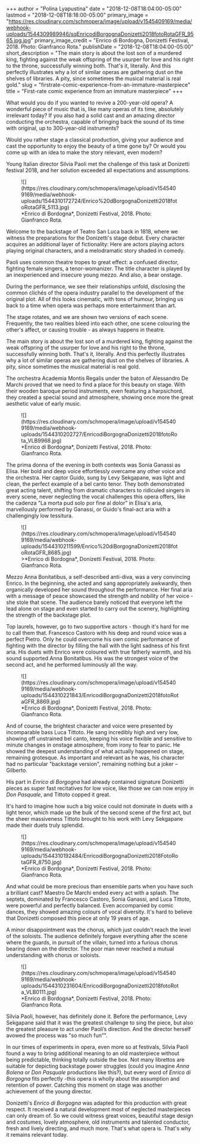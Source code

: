 +++
author = "Polina Lyapustina"
date = "2018-12-08T18:04:00-05:00"
lastmod = "2018-12-08T18:18:00-05:00"
primary_image = "https://res.cloudinary.com/schmopera/image/upload/v1545409169/media/webhook-uploads/1544309989946/sqEnricodiBorgognaDonizetti2018fotoRotaGFR_9565.jpg.jpg"
primary_image_credit = "Enrico di Bordogna, Donizetti Festival, 2018. Photo: Gianfranco Rota."
publishDate = "2018-12-08T18:04:00-05:00"
short_description = "The main story is about the lost son of a murdered king, fighting against the weak offspring of the usurper for love and his right to the throne, successfully winning both. That&#039;s it, literally. And this perfectly illustrates why a lot of similar operas are gathering dust on the shelves of libraries. A pity, since sometimes the musical material is real gold."
slug = "firstrate-comic-experience-from-an-immature-masterpiece"
title = "First-rate comic experience from an immature masterpiece"
+++

What would you do if you wanted to revive a 200-year-old opera? A wonderful piece of music that is, like many operas of its time, absolutely irrelevant today? If you also had a solid cast and an amazing director conducting the orchestra, capable of bringing back the sound of its time with original, up to 300-year-old instruments?

Would you rather stage a classical production, giving your audience and cast the opportunity to enjoy the beauty of a time gone by? Or would you come up with an idea to make the story relevant, even modern?

Young Italian director Silvia Paoli met the challenge of this task at Donizetti festival 2018, and her solution exceeded all expectations and assumptions.

<figure data-type="image">
![](https://res.cloudinary.com/schmopera/image/upload/v1545409169/media/webhook-uploads/1544310172724/Enrico%20dBorgognaDonizetti2018fotoRotaGFR_5113.jpg)
<figcaption>*Enrico di Bordogna*, Donizetti Festival, 2018. Photo: Gianfranco Rota.</figcaption>
</figure>

Welcome to the backstage of Teatro San Luca back in 1818, where we witness the preparations for the Donizetti's stage debut. Every character acquires an additional layer of fictionality: Here are actors playing actors playing original characters, and a melodramatic story shaded in comedy.

Paoli uses common theatre tropes to great effect: a confused director, fighting female singers, a tenor-womanizer. The title character is played by an inexperienced and insecure young mezzo. And also, a bear onstage.

During the performance, we see their relationships unfold, disclosing the common clichés of the opera industry parallel to the development of the original plot. All of this looks cinematic, with tons of humour, bringing us back to a time when opera was perhaps more entertainment than art.

The stage rotates, and we are shown two versions of each scene. Frequently, the two realities bleed into each other, one scene colouring the other's affect, or causing trouble - as always happens in theatre.

The main story is about the lost son of a murdered king, fighting against the weak offspring of the usurper for love and his right to the throne, successfully winning both. That's it, literally. And this perfectly illustrates why a lot of similar operas are gathering dust on the shelves of libraries. A pity, since sometimes the musical material is real gold.

The orchestra Academia Montis Regalis under the baton of Alessandro De Marchi proved that we need to find a place for this beauty on stage. With their wooden baroque period instruments, even featuring a harpsichord, they created a special sound and atmosphere, showing once more the great aesthetic value of early music.

<figure data-type="image">
![](https://res.cloudinary.com/schmopera/image/upload/v1545409169/media/webhook-uploads/1544310202727/EnricodiBorgognaDonizetti2018fotoRota_VLB9968.jpg)
<figcaption>*Enrico di Bordogna*, Donizetti Festival, 2018. Photo: Gianfranco Rota.</figcaption>
</figure>

The prima donna of the evening in both contexts was Sonia Ganassi as Elisa. Her bold and deep voice effortlessly overcame any other voice and the orchestra. Her captor Guido, sung by Levy Sekgapane, was light and clean, the perfect example of a bel canto tenor. They both demonstrated great acting talent, shifting from dramatic characters to ridiculed singers in every scene, never neglecting the vocal challenges this opera offers, like the cadenza "La morta pud solo por fine al dolor" in Elisa's aria, marvellously performed by Ganassi, or Guido's final-act aria with a challengingly low tessitura.

<figure data-type="image">
![](https://res.cloudinary.com/schmopera/image/upload/v1545409169/media/webhook-uploads/1544310211599/Enrico%20diBorgognaDonizetti2018fotoRotaGFR_8685.jpg)
<figcaption>>*Enrico di Bordogna*, Donizetti Festival, 2018. Photo: Gianfranco Rota.</figcaption>
</figure>

Mezzo Anna Bonitatibus, a self-described anti-diva, was a very convincing Enrico. In the beginning, she acted and sang appropriately awkwardly, then organically developed her sound throughout the performance. Her final aria with a message of peace showcased the strength and nobility of her voice - she stole that scene. The audience barely noticed that everyone left the lead alone on stage and even started to carry out the scenery, highlighting the strength of the backstage plot.

Top laurels, however, go to two supportive actors - though it's hard for me to call them that. Francesco Castoro with his deep and round voice was a perfect Pietro. Only he could overcome his own comic performance of fighting with the director by filling the hall with the light sadness of his first aria. His duets with Enrico were coloured with true fatherly warmth, and his sound supported Anna Bonitatibus. His was the strongest voice of the second act, and he performed luminously all the way.

<figure data-type="image">
![](https://res.cloudinary.com/schmopera/image/upload/v1545409169/media/webhook-uploads/1544310221843/EnricodiBorgognaDonizetti2018fotoRotaGFR_8869.jpg)
<figcaption>*Enrico di Bordogna*, Donizetti Festival, 2018. Photo: Gianfranco Rota.</figcaption>
</figure>

And of course, the brightest character and voice were presented by incomparable bass Luca Tittoto. He sang incredibly high and very low, showing off unstrained bel canto, keeping his voice flexible and sensitive to minute changes in onstage atmosphere, from irony to fear to panic. He showed the deepest understanding of what actually happened on stage, remaining grotesque. As important and relevant as he was, his character had no particular "backstage version", remaining nothing but a joker – Gilberto.

His part in *Enrico di Borgogna* had already contained signature Donizetti pieces as super fast recitatives for low voice, like those we can now enjoy in *Don Pasquale*, and Tittoto copped it great. 

It's hard to imagine how such a big voice could not dominate in duets with a light tenor, which made up the bulk of the second scene of the first act, but the sheer massiveness Tittoto brought to his work with Levy Sekgapane made their duets truly splendid. 

<figure data-type="image">
![](https://res.cloudinary.com/schmopera/image/upload/v1545409169/media/webhook-uploads/1544310192484/EnricodiBorgognaDonizetti2018FotoRotaGFR_8750.jpg)
<figcaption>*Enrico di Bordogna*, Donizetti Festival, 2018. Photo: Gianfranco Rota.</figcaption>
</figure>

And what could be more precious than ensemble parts when you have such a brilliant cast? Maestro De Marchi ended every act with a splash. The septets, dominated by Francesco Castoro, Sonia Ganassi, and Luca Tittoto, were powerful and perfectly balanced. Even accompanied by comic dances, they showed amazing colours of vocal diversity. It's hard to believe that Donizetti composed this piece at only 19 years of age.

A minor disappointment was the chorus, which just couldn't reach the level of the soloists.  The audience definitely forgave everything after the scene where the guards, in pursuit of the villain, turned into a furious chorus bearing down on the director. The poor man never reached a mutual understanding with chorus or soloists.

<figure data-type="image">
![](https://res.cloudinary.com/schmopera/image/upload/v1545409169/media/webhook-uploads/1544310231604/EnricodiBorgognaDonizetti2018fotoRota_VLB0111.jpg)
<figcaption>*Enrico di Bordogna*, Donizetti Festival, 2018. Photo: Gianfranco Rota.</figcaption>
</figure>

Silvia Paoli, however, has definitely done it. Before the performance, Levy Sekgapane said that it was the greatest challenge to sing the piece, but also the greatest pleasure to act under Paoli’s direction. And the director herself avowed the process was "so much fun”". 

In our times of experiments in opera, even more so at festivals, Silvia Paoli found a way to bring additional meaning to an old masterpiece without being predictable, thinking totally outside the box. Not many librettos are suitable for depicting backstage power struggles (could you imagine *Anna Bolena* or *Don Pasquale* productions like this?), but every word of *Enrico di Borgogna* fits perfectly -this opera is wholly about the assumption and retention of power. Catching this moment on stage was another achievement of the young director.

Donizetti's *Enrico di Borgogna* was adapted for this production with great respect. It received a natural development most of neglected masterpieces can only dream of. So we could witness great voices, beautiful stage design and costumes, lovely atmosphere, old instruments and talented conductor, fresh and lively directing, and much more. That's what opera is. That's why it remains relevant today.
